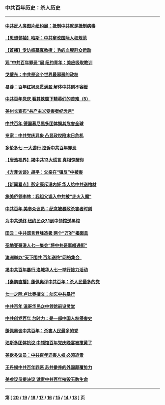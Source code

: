 ### 中共百年历史：杀人历史
---
#### [中共反人类图片纽约展：抵制中共就是抵制病毒](../../pages/nf1176106/n13115371.md?08030430) 
#### [【思想领袖】哈斯：中共窜改国际人权规范](../../pages/nf1176106/n13053647.md?08030430) 
#### [【首播】专访盛慕真教授：毛的血腥群众运动](../../pages/nf1176106/n13091782.md?08030430) 
#### [观“中共百年罪恶”展 纽约青年：美应吸取教训](../../pages/nf1176106/n13085246.md?08030430) 
#### [戈壁东：中共是这个世界最邪恶的政权](../../pages/nf1176106/n13085641.md?08030430) 
#### [易蓉：百年红祸恶贯满盈 解体中共刻不容缓](../../pages/nf1176106/n13084455.md?08030430) 
#### [中共百年党庆 看其铁窗下精英们的苦难（5）](../../pages/nf1176106/n13076766.md?08030430) 
#### [美州长宣布“共产主义受害者纪念月”](../../pages/nf1176106/n13074024.md?08030430) 
#### [中共百年 德国慕尼黑多团体揭其危害全球](../../pages/nf1176106/n13068873.md?08030430) 
#### [专家：中共党庆异象 凸显政权陷末日危机](../../pages/nf1176106/n13067084.md?08030430) 
#### [多伦多七·一大游行 控诉中共百年罪恶](../../pages/nf1176106/n13062043.md?08030430) 
#### [【唐浩视界】揭中共13大谎言 真相惊醒你](../../pages/nf1176106/n13065208.md?08030430) 
#### [《方菲访谈》胡平：父亲在“镇反”中被害](../../pages/nf1176106/n13064114.md?08030430) 
#### [【新闻看点】彭定康斥港内奸 华人给中共送棺材](../../pages/nf1176106/n13064230.md?08030430) 
#### [旅美侨领李林：我祖父误入中共被“走火入魔”](../../pages/nf1176106/n13062777.md?08030430) 
#### [中共百年 美参众议员：纪念被暴政杀害者时刻](../../pages/nf1176106/n13063735.md?08030430) 
#### [为中共送终 纽约民众7.1到中领馆送黑棺](../../pages/nf1176106/n13062573.md?08030430) 
#### [田云：中共谎言登峰造极 两个“万岁”揭面具](../../pages/nf1176106/n13062013.md?08030430) 
#### [圣地亚哥港人七一集会“将中共恶事唱通街”](../../pages/nf1176106/n13062681.md?08030430) 
#### [澳洲举办“天下围共 百年送终”网络集会  ](../../pages/nf1176106/n13054366.md?08030430) 
#### [揭中共百年暴行 洛城华人七一举行接力活动](../../pages/nf1176106/n13061979.md?08030430) 
#### [【秦鹏直播】蓬佩奥评中共百年：杀人民最多的党](../../pages/nf1176106/n13061736.md?08030430) 
#### [七一之际 卢比奥撰文：勿忘中共暴行](../../pages/nf1176106/n13061044.md?08030430) 
#### [中共百年 温哥华民众中领馆前设灵堂](../../pages/nf1176106/n13061399.md?08030430) 
#### [中共创党百年 台时力：是一部中国人权侵害史](../../pages/nf1176106/n13060687.md?08030430) 
#### [蓬佩奥谈中共百年：杀害人民最多的党](../../pages/nf1176106/n13061271.md?08030430) 
#### [珀斯多团体抗议 中领馆百年党庆晚宴被搅黄了](../../pages/nf1176106/n13061220.md?08030430) 
#### [美欧多议员：中共百年迫害人权 必须追责](../../pages/nf1176106/n13061062.md?08030430) 
#### [王丹揭中共百年罪恶 苏共豢养的外国颠覆势力](../../pages/nf1176106/n13060640.md?08030430) 
#### [美参议员提决议 谴责中共百年摧毁无数生命](../../pages/nf1176106/n13060723.md?08030430) 

---
#### 第 [ [20](./20.md?08030430) / [19](./19.md?08030430) / [18](./18.md?08030430) / [17](./17.md?08030430) / [16](./16.md?08030430) / [15](./15.md?08030430) / [14](./14.md?08030430) / [13](./13.md?08030430) ] 页
